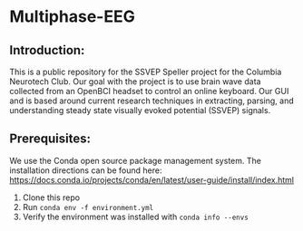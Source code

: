 # Multiphase-EEG

## Introduction: 

This is a public repository for the SSVEP Speller project for the Columbia Neurotech Club. Our goal with the project is to use brain wave data collected from an OpenBCI headset to control an online keyboard. Our GUI and is based around current research techniques in extracting, parsing, and understanding steady state visually evoked potential (SSVEP) signals. 

## Prerequisites: 

We use the Conda open source package management system. The installation directions can be found here: https://docs.conda.io/projects/conda/en/latest/user-guide/install/index.html

1. Clone this repo
2. Run `conda env -f environment.yml`
3. Verify the environment was installed with `conda info --envs`

